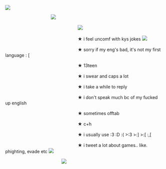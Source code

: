 ![](https://files.catbox.moe/9a8tah.png)

ㅤㅤㅤㅤㅤㅤㅤㅤㅤㅤㅤ  ![](https://fontmeme.com/temporary/874ea41152436946de5146016d6cfa8c.png)

ㅤㅤㅤㅤㅤㅤㅤㅤㅤㅤㅤㅤㅤㅤㅤㅤㅤㅤ![](https://fontmeme.com/temporary/e8fc5d355f0a84535e1c77283f43b947.png)

ㅤㅤㅤㅤㅤㅤㅤㅤㅤㅤㅤㅤㅤㅤㅤㅤㅤㅤ★ i feel uncomf with kys jokes ![](https://images-ext-2.discordapp.net/external/6DY0LHiHRLiHj-dwncKJkbuWXiwfpYRQD4CeYCTLROY/https/cdn.discordapp.com/emojis/929103938765066300.gif)

ㅤㅤㅤㅤㅤㅤㅤㅤㅤㅤㅤㅤㅤㅤㅤㅤㅤㅤ★ sorry if my eng's bad, it's not my first language : [ 

ㅤㅤㅤㅤㅤㅤㅤㅤㅤㅤㅤㅤㅤㅤㅤㅤㅤㅤ★ 13teen 

ㅤㅤㅤㅤㅤㅤㅤㅤㅤㅤㅤㅤㅤㅤㅤㅤㅤㅤ★ i swear and caps a lot 

ㅤㅤㅤㅤㅤㅤㅤㅤㅤㅤㅤㅤㅤㅤㅤㅤㅤㅤ★ i take a while to reply 

ㅤㅤㅤㅤㅤㅤㅤㅤㅤㅤㅤㅤㅤㅤㅤㅤㅤㅤ★ i don't speak much bc of my fucked up english

ㅤㅤㅤㅤㅤㅤㅤㅤㅤㅤㅤㅤㅤㅤㅤㅤㅤㅤ★ sometimes offtab 

ㅤㅤㅤㅤㅤㅤㅤㅤㅤㅤㅤㅤㅤㅤㅤㅤㅤㅤ★ c+h 

ㅤㅤㅤㅤㅤㅤㅤㅤㅤㅤㅤㅤㅤㅤㅤㅤㅤㅤ★ i usually use :3 :D :( >:3 >:] >:[ :,[

ㅤㅤㅤㅤㅤㅤㅤㅤㅤㅤㅤㅤㅤㅤㅤㅤㅤㅤ★ i tweet a lot about games.. like. phighting, evade etc ![](https://images-ext-2.discordapp.net/external/6DY0LHiHRLiHj-dwncKJkbuWXiwfpYRQD4CeYCTLROY/https/cdn.discordapp.com/emojis/929103938765066300.gif)
ㅤㅤㅤㅤㅤㅤㅤㅤㅤㅤㅤㅤㅤㅤㅤㅤㅤ ㅤㅤㅤ

ㅤㅤㅤㅤㅤㅤㅤㅤㅤㅤㅤㅤㅤㅤ![](https://files.catbox.moe/gcy1e2.png)
